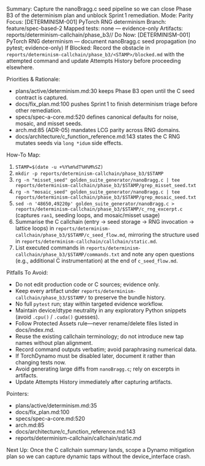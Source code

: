 Summary: Capture the nanoBragg.c seed pipeline so we can close Phase B3 of the determinism plan and unblock Sprint 1 remediation.
Mode: Parity
Focus: [DETERMINISM-001] PyTorch RNG determinism
Branch: feature/spec-based-2
Mapped tests: none — evidence-only
Artifacts: reports/determinism-callchain/phase_b3/<STAMP>/
Do Now: [DETERMINISM-001] PyTorch RNG determinism — document nanoBragg.c seed propagation (no pytest; evidence-only)
If Blocked: Record the obstacle in `reports/determinism-callchain/phase_b3/<STAMP>/blocked.md` with the attempted command and update Attempts History before proceeding elsewhere.

Priorities & Rationale:
- plans/active/determinism.md:30 keeps Phase B3 open until the C seed contract is captured.
- docs/fix_plan.md:100 pushes Sprint 1 to finish determinism triage before other remediation.
- specs/spec-a-core.md:520 defines canonical defaults for noise, mosaic, and misset seeds.
- arch.md:85 (ADR-05) mandates LCG parity across RNG domains.
- docs/architecture/c_function_reference.md:143 states the C RNG mutates seeds via `long *idum` side effects.

How-To Map:
1. `STAMP=$(date -u +%Y%m%dT%H%M%SZ)`
2. `mkdir -p reports/determinism-callchain/phase_b3/$STAMP`
3. `rg -n "misset_seed" golden_suite_generator/nanoBragg.c | tee reports/determinism-callchain/phase_b3/$STAMP/grep_misset_seed.txt`
4. `rg -n "mosaic_seed" golden_suite_generator/nanoBragg.c | tee reports/determinism-callchain/phase_b3/$STAMP/grep_mosaic_seed.txt`
5. `sed -n '48650,49220p' golden_suite_generator/nanoBragg.c > reports/determinism-callchain/phase_b3/$STAMP/c_rng_excerpt.c` (captures `ran1`, seeding loops, and mosaic/misset usage)
6. Summarise the C callchain (entry → seed storage → RNG invocation → lattice loops) in `reports/determinism-callchain/phase_b3/$STAMP/c_seed_flow.md`, mirroring the structure used in `reports/determinism-callchain/callchain/static.md`.
7. List executed commands in `reports/determinism-callchain/phase_b3/$STAMP/commands.txt` and note any open questions (e.g., additional C instrumentation) at the end of `c_seed_flow.md`.

Pitfalls To Avoid:
- Do not edit production code or C sources; evidence only.
- Keep every artifact under `reports/determinism-callchain/phase_b3/$STAMP/` to preserve the bundle history.
- No full `pytest` run; stay within targeted evidence workflow.
- Maintain device/dtype neutrality in any exploratory Python snippets (avoid `.cpu()` / `.cuda()` guesses).
- Follow Protected Assets rule—never rename/delete files listed in docs/index.md.
- Reuse the existing callchain terminology; do not introduce new tap names without plan alignment.
- Record command outputs verbatim; avoid paraphrasing numerical data.
- If TorchDynamo must be disabled later, document it rather than changing tests now.
- Avoid generating large diffs from `nanoBragg.c`; rely on excerpts in artifacts.
- Update Attempts History immediately after capturing artifacts.

Pointers:
- plans/active/determinism.md:35
- docs/fix_plan.md:100
- specs/spec-a-core.md:520
- arch.md:85
- docs/architecture/c_function_reference.md:143
- reports/determinism-callchain/callchain/static.md

Next Up: Once the C callchain summary lands, scope a Dynamo mitigation plan so we can capture dynamic taps without the device_interface crash.
